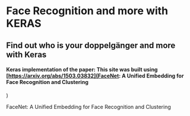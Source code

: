 # Face Recognition and more with KERAS

## Find out who is your doppelgänger and more with Keras

#### Keras implementation of the paper: This site was built using [https://arxiv.org/abs/1503.03832](FaceNet: A Unified Embedding for Face Recognition and Clustering
)


FaceNet: A Unified Embedding for Face Recognition and Clustering
